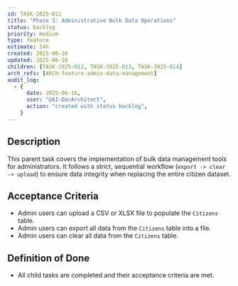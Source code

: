```yaml
---
id: TASK-2025-011
title: "Phase 3: Administrative Bulk Data Operations"
status: backlog
priority: medium
type: feature
estimate: 24h
created: 2025-06-16
updated: 2025-06-16
children: [TASK-2025-012, TASK-2025-013, TASK-2025-014]
arch_refs: [ARCH-feature-admin-data-management]
audit_log:
  - {
      date: 2025-06-16,
      user: "@AI-DocArchitect",
      action: "created with status backlog",
    }
---
```


## Description

This parent task covers the implementation of bulk data management tools for administrators. It follows a strict, sequential workflow (`export -> clear -> upload`) to ensure data integrity when replacing the entire citizen dataset.

## Acceptance Criteria

- Admin users can upload a CSV or XLSX file to populate the `Citizens` table.
- Admin users can export all data from the `Citizens` table into a file.
- Admin users can clear all data from the `Citizens` table.

## Definition of Done

- All child tasks are completed and their acceptance criteria are met.
